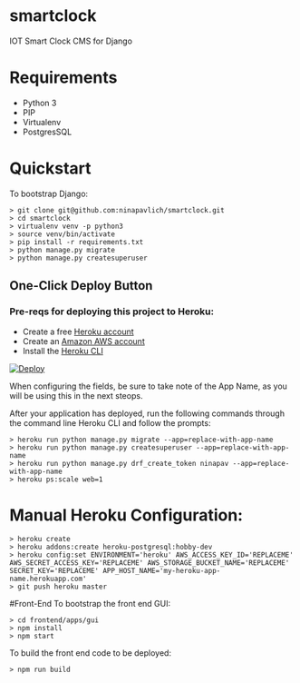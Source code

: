 # smartclock
IOT Smart Clock CMS for Django

# Requirements 
* Python 3
* PIP
* Virtualenv
* PostgresSQL


# Quickstart
To bootstrap Django:

    > git clone git@github.com:ninapavlich/smartclock.git
    > cd smartclock
    > virtualenv venv -p python3
    > source venv/bin/activate
    > pip install -r requirements.txt
    > python manage.py migrate
    > python manage.py createsuperuser

## One-Click Deploy Button

### Pre-reqs for deploying this project to Heroku:
 * Create a free [Heroku account](https://signup.heroku.com/) 
 * Create an [Amazon AWS account](https://portal.aws.amazon.com/billing/signup/)
 * Install the [Heroku CLI](https://devcenter.heroku.com/articles/heroku-cli)

[![Deploy](https://www.herokucdn.com/deploy/button.svg)](https://heroku.com/deploy?template=https://github.com/ninapavlich/smartclock/blob/master)

When configuring the fields, be sure to take note of the App Name, as you will be using this in the next steops. 

After your application has deployed, run the following commands through the command line Heroku CLI and follow the prompts:

	> heroku run python manage.py migrate --app=replace-with-app-name
	> heroku run python manage.py createsuperuser --app=replace-with-app-name
	> heroku run python manage.py drf_create_token ninapav --app=replace-with-app-name
	> heroku ps:scale web=1

# Manual Heroku Configuration:
	
	> heroku create
	> heroku addons:create heroku-postgresql:hobby-dev
	> heroku config:set ENVIRONMENT='heroku' AWS_ACCESS_KEY_ID='REPLACEME' AWS_SECRET_ACCESS_KEY='REPLACEME' AWS_STORAGE_BUCKET_NAME='REPLACEME' SECRET_KEY='REPLACEME' APP_HOST_NAME='my-heroku-app-name.herokuapp.com'
	> git push heroku master


#Front-End 
To bootstrap the front end GUI:

	> cd frontend/apps/gui
	> npm install
	> npm start

To build the front end code to be deployed:

	> npm run build